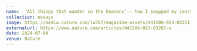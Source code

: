 ```yaml
---
name:  ‘All things that wander in the heavens’-- how I swapped my ivory tower for the world of science fiction
collection: essays
image: https://media.nature.com/lw767/magazine-assets/d41586-024-02211-0/d41586-024-02211-0_27253732.jpg
externalurl: https://www.nature.com/articles/d41586-023-03287-w
date: 2024-07-04
venue: Nature
---
```

